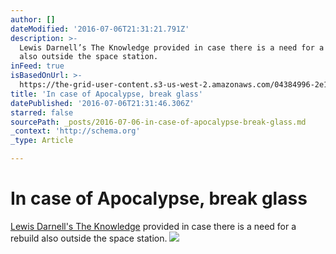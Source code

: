 ```yaml
---
author: []
dateModified: '2016-07-06T21:31:21.791Z'
description: >-
  Lewis Darnell’s The Knowledge provided in case there is a need for a rebuild
  also outside the space station.
inFeed: true
isBasedOnUrl: >-
  https://the-grid-user-content.s3-us-west-2.amazonaws.com/04384996-2e15-4a61-ae5f-9e5bb5158729.jpg
title: 'In case of Apocalypse, break glass'
datePublished: '2016-07-06T21:31:46.306Z'
starred: false
sourcePath: _posts/2016-07-06-in-case-of-apocalypse-break-glass.md
_context: 'http://schema.org'
_type: Article

---
```

# In case of Apocalypse, break glass

[Lewis Darnell's The Knowledge][0] provided in case there is a need for a rebuild also outside the space station.
![](https://the-grid-user-content.s3-us-west-2.amazonaws.com/04384996-2e15-4a61-ae5f-9e5bb5158729.jpg)

[0]: http://blog.longnow.org/02015/03/21/lewis-dartnell-at-the-interval-how-to-rebuild-our-world-from-scratch-on-march-24-02015/
